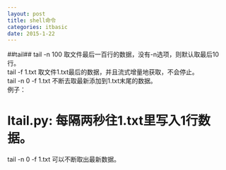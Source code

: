 ```yaml
---
layout: post
title: shell命令
categories: itbasic
date: 2015-1-22
---
```


##tail##
tail -n 100 取文件最后一百行的数据，没有-n选项，则默认取最后10行。   
tail -f 1.txt 取文件1.txt最后的数据，并且流式增量地获取，不会停止。  
tail -n 0 -f 1.txt 不断去取最新添加到1.txt末尾的数据。   
例子：   
# ltail.py: 每隔两秒往1.txt里写入1行数据。   
tail -n 0 -f 1.txt 可以不断取出最新数据。   
